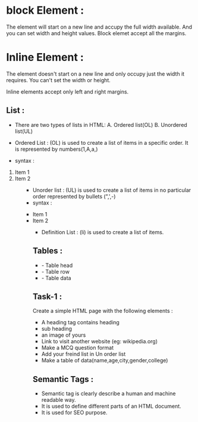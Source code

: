 # block Element :
The element will start on a new line and accupy the full width available.
And you can set width and height values.
Block elemet accept all the margins.

# Inline Element :
The element doesn't start on a new line and only occupy just the width it requires.
You can't set the width or height.

Inline elements accept only left and right margins.



## List :
- There are two types of lists in HTML:
A. Ordered list(OL)
B. Unordered list(UL)
- Ordered List :
(OL) is used to create a list of items in a specific order. It is represented by numbers(1,A,a,)

- syntax :
<ol>
<li>Item 1</li>
<li>Item 2</li>
<ol>

- Unorder list :
(UL) is used to create a list of items in no particular order represented by bullets (",',-)
- syntax :
<ul>
<li>Item 1</li>
<li>Item 2</li>

- Definition List :
(li) is used to create a list of items.

## Tables :
- <th> - Table head
- <tr> - Table row
- <td> - Table data


## Task-1 :

Create a simple HTML page with the following elements :

- A heading tag contains heading
- sub heading
- an image of yours
- Link to visit another website (eg: wikipedia.org)
- Make a MCQ question format
- Add your freind list in Un order list
- Make a table of data(name,age,city,gender,college)

## Semantic Tags :
- Semantic tag is clearly describe a human and machine readable way.
- It is used to define different parts of an HTML document.
- It is used for SEO purpose.
